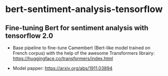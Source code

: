 # bert-sentiment-analysis-tensorflow
## Fine-tuning Bert for sentiment analysis with tensorflow 2.0

* Base pipeline to fine-tune Camembert (Bert-like model trained on French corpus) with the help of the awesome Transformers librairy:
https://huggingface.co/transformers/index.html

* Model papper:
https://arxiv.org/abs/1911.03894
